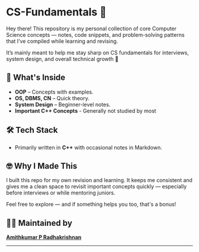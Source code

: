 # CS-Fundamentals 🧠

Hey there! This repository is my personal collection of core Computer Science concepts — notes, code snippets, and problem-solving patterns that I’ve compiled while learning and revising.

It’s mainly meant to help me stay sharp on CS fundamentals for interviews, system design, and overall technical growth 🚀

## 📘 What's Inside
- **OOP** – Concepts with examples.
- **OS, DBMS, CN** – Quick theory.
- **System Design** – Beginner-level notes.
- **Important C++ Concepts** - Generally not studied by most


## 🛠 Tech Stack

- Primarily written in **C++** with occasional notes in Markdown.

## 🤓 Why I Made This

I built this repo for my own revision and learning. It keeps me consistent and gives me a clean space to revisit important concepts quickly — especially before interviews or while mentoring juniors.

Feel free to explore — and if something helps you too, that's a bonus!

## 🧑‍💻 Maintained by

[**Amithkumar P Radhakrishnan**](https://www.linkedin.com/in/amithkpr)

---
